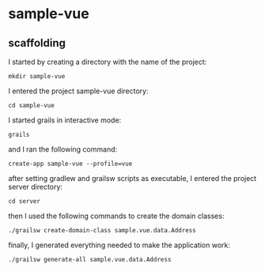 # sample-vue

## scaffolding
I started by creating a directory with the name of the project:
```
mkdir sample-vue
```

I entered the project sample-vue directory:
```
cd sample-vue
```

I started grails in interactive mode:
```
grails
```

and I ran the following command:
```
create-app sample-vue --profile=vue
```

after setting gradlew and grailsw scripts as executable, I entered the project server directory:
```
cd server
```

then I used the following commands to create the domain classes:
```
./grailsw create-domain-class sample.vue.data.Address
```

finally, I generated everything needed to make the application work:
```
./grailsw generate-all sample.vue.data.Address
```

